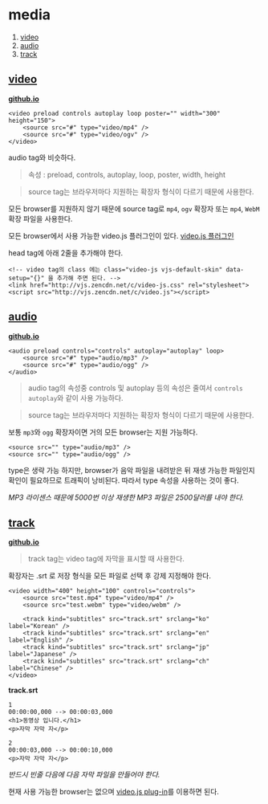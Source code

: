 # media
1. [video](#video)
1. [audio](#audio)
1. [track](#track)

## <a href="#" name="video">video</a>
**[github.io](http://smilesol85.github.io/html-css/media/video.html "video")**

    <video preload controls autoplay loop poster="" width="300" height="150">
        <source src="#" type="video/mp4" />
        <source src="#" type="video/ogv" />
    </video>

audio tag와 비슷하다.
> 속성 : preload, controls, autoplay, loop, poster, width, height

> source tag는 브라우저마다 지원하는 확장자 형식이 다르기 때문에 사용한다.

모든 browser를 지원하지 않기 때문에 source tag로 `mp4`, `ogv` 확장자 또는 `mp4`, `WebM` 확장 파일을 사용한다.

모든 browser에서 사용 가능한 video.js 플러그인이 있다. [video.js 플러그인](http://videojs.com/ "video.js 플러그인")

head tag에 아래 2줄을 추가해야 한다.

    <!-- video tag의 class 에는 class="video-js vjs-default-skin" data-setup="{}" 을 추가해 주면 된다. -->
    <link href="http://vjs.zencdn.net/c/video-js.css" rel="stylesheet">
    <script src="http://vjs.zencdn.net/c/video.js"></script>

## <a href="#" name="audio">audio</a>
**[github.io](http://smilesol85.github.io/html-css/media/audio.html "audio")**

    <audio preload controls="controls" autoplay="autoplay" loop>
        <source src="#" type="audio/mp3" />
        <source src="#" type="audio/ogg" />
    </audio>

> audio tag의 속성중 controls 및 autoplay 등의 속성은 줄여서 `controls autoplay`와 같이 사용 가능하다.

> source tag는 브라우저마다 지원하는 확장자 형식이 다르기 때문에 사용한다.

보통 `mp3`와 `ogg` 확장자이면 거의 모든 browser는 지원 가능하다.

    <source src="" type="audio/mp3" />
    <source src="" type="audio/ogg" />

type은 생략 가능 하지만, browser가 음악 파일을 내려받은 뒤 재생 가능한 파일인지 확인이 필요하므로 트래픽이 낭비된다.
따라서 type 속성을 사용하는 것이 좋다.

*MP3 라이센스 때문에 5000번 이상 재생한 MP3 파일은 2500달러를 내야 한다.*

## <a href="#" name="track">track</a>
**[github.io](http://smilesol85.github.io/html-css/media/track.html "track")**

> track tag는 video tag에 자막을 표시할 때 사용한다.

확장자는 .srt 로 저장 형식을 모든 파일로 선택 후 강제 지정해야 한다.

    <video width="400" height="100" controls="controls"> 
        <source src="test.mp4" type="video/mp4" /> 
        <source src="test.webm" type="video/webm" /> 

        <track kind="subtitles" src="track.srt" srclang="ko" label="Korean" /> 
        <track kind="subtitles" src="track.srt" srclang="en" label="English" /> 
        <track kind="subtitles" src="track.srt" srclang="jp" label="Japanese" /> 
        <track kind="subtitles" src="track.srt" srclang="ch" label="Chinese" /> 
    </video>

**track.srt**

    1
    00:00:00,000 --> 00:00:03,000
    <h1>동영상 입니다.</h1>
    <p>자막 자막 자</p>

    2
    00:00:03,000 --> 00:00:10,000
    <p>자막 자막 자</p>

*반드시 빈줄 다음에 다음 자막 파일을 만들어야 한다.*

현재 사용 가능한 browser는 없으며 [video.js plug-in](http://videojs.com/ "video.js plug-in")를 이용하면 된다.